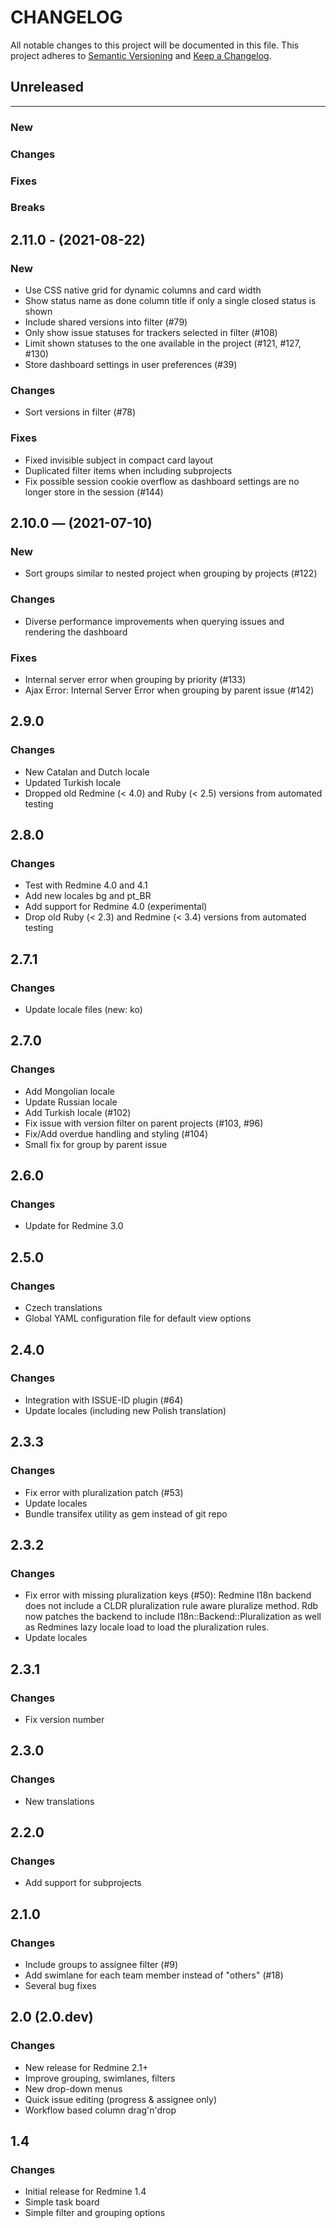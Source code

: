 # CHANGELOG

All notable changes to this project will be documented in this file.
This project adheres to [Semantic Versioning](http://semver.org/) and [Keep a Changelog](http://keepachangelog.com/).


## Unreleased
---

### New

### Changes

### Fixes

### Breaks


## 2.11.0 - (2021-08-22)

### New
* Use CSS native grid for dynamic columns and card width
* Show status name as done column title if only a single closed status is shown
* Include shared versions into filter (#79)
* Only show issue statuses for trackers selected in filter (#108)
* Limit shown statuses to the one available in the project (#121, #127, #130)
* Store dashboard settings in user preferences (#39)

### Changes
* Sort versions in filter (#78)

### Fixes
* Fixed invisible subject in compact card layout
* Duplicated filter items when including subprojects
* Fix possible session cookie overflow as dashboard settings are no longer store in the session (#144)


## 2.10.0 — (2021-07-10)

### New

* Sort groups similar to nested project when grouping by projects (#122)

### Changes

* Diverse performance improvements when querying issues and rendering the dashboard

### Fixes

* Internal server error when grouping by priority (#133)
* Ajax Error: Internal Server Error when grouping by parent issue (#142)

## 2.9.0

### Changes

* New Catalan and Dutch locale
* Updated Turkish locale
* Dropped old Redmine (< 4.0) and Ruby (< 2.5) versions from automated testing

## 2.8.0

### Changes

* Test with Redmine 4.0 and 4.1
* Add new locales bg and pt_BR
* Add support for Redmine 4.0 (experimental)
* Drop old Ruby (< 2.3) and Redmine (< 3.4) versions from automated testing

## 2.7.1

### Changes

* Update locale files (new: ko)

## 2.7.0

### Changes

* Add Mongolian locale
* Update Russian locale
* Add Turkish locale (#102)
* Fix issue with version filter on parent projects (#103, #96)
* Fix/Add overdue handling and styling (#104)
* Small fix for group by parent issue

## 2.6.0

### Changes

* Update for Redmine 3.0

## 2.5.0

### Changes

* Czech translations
* Global YAML configuration file for default view options

## 2.4.0

### Changes

* Integration with ISSUE-ID plugin (#64)
* Update locales (including new Polish translation)

## 2.3.3

### Changes

* Fix error with pluralization patch (#53)
* Update locales
* Bundle transifex utility as gem instead of git repo

## 2.3.2

### Changes

* Fix error with missing pluralization keys (#50):
  Redmine I18n backend does not include a CLDR pluralization rule aware
  pluralize method. Rdb now patches the backend to include
  I18n::Backend::Pluralization as well as Redmines lazy locale load to
  load the pluralization rules.
* Update locales

## 2.3.1

### Changes

* Fix version number

## 2.3.0

### Changes

* New translations

## 2.2.0

### Changes

* Add support for subprojects

## 2.1.0

### Changes

* Include groups to assignee filter (#9)
* Add swimlane for each team member instead of "others" (#18)
* Several bug fixes

## 2.0 (2.0.dev)

### Changes

* New release for Redmine 2.1+
* Improve grouping, swimlanes, filters
* New drop-down menus
* Quick issue editing (progress & assignee only)
* Workflow based column drag'n'drop

## 1.4

### Changes

* Initial release for Redmine 1.4
* Simple task board
* Simple filter and grouping options
